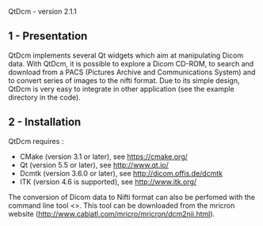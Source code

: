 QtDcm - version 2.1.1

1 - Presentation
----------------

QtDcm implements several Qt widgets which aim at manipulating Dicom data. With QtDcm, it is possible
to explore a Dicom CD-ROM, to search and download from a PACS (Pictures Archive and Communications System) and
to convert series of images to the nifti format.
Due to its simple design, QtDcm is very easy to integrate in other application (see the example directory
in the code).

2 - Installation
----------------

QtDcm requires :
* CMake (version 3.1 or later), see https://cmake.org/
* Qt (version 5.5 or later), see http://www.qt.io/
* Dcmtk (version 3.6.0 or later), see http://dicom.offis.de/dcmtk
* ITK (version 4.6 is supported), see http://www.itk.org/
 
The conversion of Dicom data to Nifti format can also be perfomed with the command line tool
<<dcm2nii>>. This tool can be downloaded from the mricron website
(http://www.cabiatl.com/mricro/mricron/dcm2nii.html).
